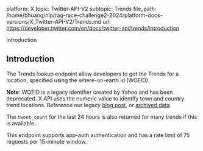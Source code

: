 platform: X
topic: Twitter-API-V2
subtopic: Trends
file_path: /home/bhuang/nlp/rag-race-challenge2-2024/platform-docs-versions/X_Twitter-API-V2/Trends.md
url: https://developer.twitter.com/en/docs/twitter-api/trends/introduction

Introduction

## Introduction

The Trends lookup endpoint allow developers to get the Trends for a location, specified using the where-on-earth id (WOEID).

**Note**: WOEID is a legacy identifier created by Yahoo and has been deprecated. X API uses the numeric value to identify town and country trend locations. Reference our legacy [blog post](https://blog.twitter.com/engineering/en_us/a/2010/woeids-in-twitters-trends.html), or [archived data](https://archive.org/details/geoplanet_data_7.10.0.zip0.)

The `tweet_count` for the last 24 hours is also returned for many trends if this is available.

This endpoint supports app-auth authentication and has a rate limit of 75 requests per 15-minute window.